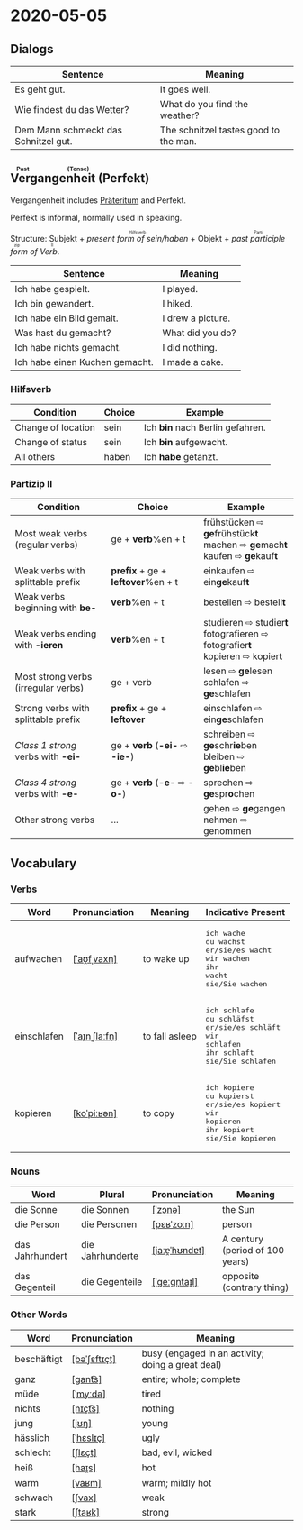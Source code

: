# 2020-05-05

## Dialogs

| Sentence                             | Meaning                               |
| ------------------------------------ | ------------------------------------- |
| Es geht gut.                         | It goes well.                         |
| Wie findest du das Wetter?           | What do you find the weather?         |
| Dem Mann schmeckt das Schnitzel gut. | The schnitzel tastes good to the man. |

## <ruby>Vergangenheit<rt>Past (Tense)</rt></ruby> (Perfekt)

Vergangenheit includes [Präteritum](./2020-03-26.md#Präteritum) and Perfekt.

Perfekt is informal, normally used in speaking.

Structure: Subjekt + <ruby><i>present form of sein/haben</i><rt>Hilfsverb</rt></ruby> + Objekt + <ruby><i>past participle form of Verb</i><rt>Partizip II</rt></ruby>.

| Sentence                       | Meaning           |
| ------------------------------ | ----------------- |
| Ich habe gespielt.             | I played.         |
| Ich bin gewandert.             | I hiked.          |
| Ich habe ein Bild gemalt.      | I drew a picture. |
| Was hast du gemacht?           | What did you do?  |
| Ich habe nichts gemacht.       | I did nothing.    |
| Ich habe einen Kuchen gemacht. | I made a cake.    |

### Hilfsverb

| Condition          | Choice | Example                           |
| ------------------ | ------ | --------------------------------- |
| Change of location | sein   | Ich **bin** nach Berlin gefahren. |
| Change of status   | sein   | Ich **bin** aufgewacht.           |
| All others         | haben  | Ich **habe** getanzt.             |

### Partizip II

| Condition                            | Choice                                | Example                                                      |
| ------------------------------------ | ------------------------------------- | ------------------------------------------------------------ |
| Most weak verbs (regular verbs)      | ge + **verb**%en + t                  | frühstücken ⇨ **ge**frühstück**t**<br />machen ⇨ **ge**mach**t**<br />kaufen ⇨ **ge**kauf**t** |
| Weak verbs with splittable prefix    | **prefix** + ge + **leftover**%en + t | einkaufen ⇨ ein**ge**kauf**t**                               |
| Weak verbs beginning with **be-**    | **verb**%en + t                       | bestellen ⇨ bestell**t**                                     |
| Weak verbs ending with **-ieren**    | **verb**%en + t                       | studieren ⇨ studier**t**<br />fotografieren ⇨ fotografier**t**<br />kopieren ⇨ kopier**t** |
| Most strong verbs (irregular verbs)  | ge + verb                             | lesen ⇨ **ge**lesen<br />schlafen ⇨ **ge**schlafen           |
| Strong verbs with splittable prefix  | **prefix** + ge + **leftover**        | einschlafen ⇨ ein**ge**schlafen                              |
| *Class 1 strong* verbs with **-ei-** | ge + **verb** (**-ei-** ⇨ **-ie-**)   | schreiben ⇨ **ge**schr**ie**ben<br />bleiben ⇨ **ge**bl**ie**ben |
| *Class 4 strong* verbs with **-e-**  | ge + **verb** (**-e-** ⇨ **-o-**)     | sprechen ⇨ **ge**spr**o**chen                                |
| Other strong verbs                   | ...                                   | gehen ⇨ **ge**gangen<br />nehmen ⇨ genommen                  |

## Vocabulary

### Verbs

| Word        | Pronunciation | Meaning | Indicative Present |
| ----------- | ------------- | ------- | ------------------ |
|aufwachen|[[ˈaʊ̯fˌvaxn̩]](https://cdn.duden.de/_media_/audio/ID4113594_197962747.mp3)|to wake up|<pre>ich       wache<br>du        wachst<br>er/sie/es wacht<br>wir       wachen<br>ihr       wacht<br>sie/Sie   wachen</pre>|
|einschlafen|[[ˈaɪ̯nˌʃlaːfn̩]](https://cdn.duden.de/_media_/audio/ID4115082_113894419.mp3)|to fall asleep|<pre>ich       schlafe<br>du        schläfst<br>er/sie/es schläft<br>wir       schlafen<br>ihr       schlaft<br>sie/Sie   schlafen</pre>|
|kopieren|[[koˈpiːʁən]](https://cdn.duden.de/_media_/audio/ID4116754_386870102.mp3)|to copy|<pre>ich       kopiere<br>du        kopierst<br>er/sie/es kopiert<br>wir       kopieren<br>ihr       kopiert<br>sie/Sie   kopieren</pre>|

### Nouns

| Word            | Plural | Pronunciation | Meaning |
| --------------- | ------ | ------------- | ------- |
|die Sonne|die Sonnen|[[ˈzɔnə]](https://cdn.duden.de/_media_/audio/ID4115930_273359072.mp3)|the Sun|
|die Person|die Personen|[[pɛʁˈzoːn]](https://cdn.duden.de/_media_/audio/ID4110655_351508188.mp3)|person|
|das Jahrhundert|die Jahrhunderte|[[jaːɐ̯ˈhʊndɐt]](https://cdn.duden.de/_media_/audio/ID4520203_392120107.mp3)|A century (period of 100 years)|
|das Gegenteil|die Gegenteile|[[ˈɡeːɡn̩taɪ̯l]](https://cdn.duden.de/_media_/audio/ID4113973_241106673.mp3)|opposite (contrary thing)|

### Other Words

| Word        | Pronunciation | Meaning |
| ----------- | ------------- | ------- |
|beschäftigt|[[bəˈʃɛftɪçt]](https://sounds.pons.com/audio_tts/de/Tdeen88480)|busy (engaged in an activity; doing a great deal)|
|ganz|[[ɡant͡s]](https://cdn.duden.de/_media_/audio/ID4113147_409022505.mp3)|entire; whole; complete|
|müde|[[ˈmyːdə]](https://cdn.duden.de/_media_/audio/ID4120397_327459813.mp3)|tired|
|nichts|[[nɪçt͡s]](https://cdn.duden.de/_media_/audio/ID4110203_337562299.mp3)|nothing|
|jung|[[jʊŋ]](https://cdn.duden.de/_media_/audio/ID4115982_376308988.mp3)|young|
|hässlich|[[ˈhɛslɪç]](https://cdn.duden.de/_media_/audio/ID4113570_70370849.mp3)|ugly|
|schlecht|[[ʃlɛçt]](https://cdn.duden.de/_media_/audio/ID4114945_172559287.mp3)|bad, evil, wicked|
|heiß|[[haɪ̯s]](https://cdn.duden.de/_media_/audio/ID4114282_346250494.mp3)|hot|
|warm|[[vaʁm]](https://cdn.duden.de/_media_/audio/ID4113652_206308247.mp3)|warm; mildly hot|
|schwach|[[ʃvax]](https://cdn.duden.de/_media_/audio/ID4107304_444213257.mp3)|weak|
|stark|[[ʃtaʁk]](https://cdn.duden.de/_media_/audio/ID4111207_522604328.mp3)|strong|